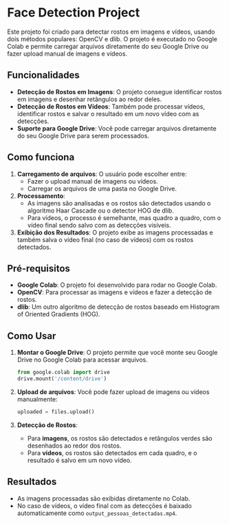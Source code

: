 # Face Detection Project

Este projeto foi criado para detectar rostos em imagens e vídeos, usando dois métodos populares: OpenCV e dlib. O projeto é executado no Google Colab e permite carregar arquivos diretamente do seu Google Drive ou fazer upload manual de imagens e vídeos.

## Funcionalidades

- **Detecção de Rostos em Imagens**: O projeto consegue identificar rostos em imagens e desenhar retângulos ao redor deles.
- **Detecção de Rostos em Vídeos**: Também pode processar vídeos, identificar rostos e salvar o resultado em um novo vídeo com as detecções.
- **Suporte para Google Drive**: Você pode carregar arquivos diretamente do seu Google Drive para serem processados.

## Como funciona

1. **Carregamento de arquivos**: O usuário pode escolher entre:
   - Fazer o upload manual de imagens ou vídeos.
   - Carregar os arquivos de uma pasta no Google Drive.
2. **Processamento**:
   - As imagens são analisadas e os rostos são detectados usando o algoritmo Haar Cascade ou o detector HOG de dlib.
   - Para vídeos, o processo é semelhante, mas quadro a quadro, com o vídeo final sendo salvo com as detecções visíveis.
3. **Exibição dos Resultados**: O projeto exibe as imagens processadas e também salva o vídeo final (no caso de vídeos) com os rostos detectados.

## Pré-requisitos

- **Google Colab**: O projeto foi desenvolvido para rodar no Google Colab.
- **OpenCV**: Para processar as imagens e vídeos e fazer a detecção de rostos.
- **dlib**: Um outro algoritmo de detecção de rostos baseado em Histogram of Oriented Gradients (HOG).

## Como Usar

1. **Montar o Google Drive**: O projeto permite que você monte seu Google Drive no Google Colab para acessar arquivos.

   ```python
   from google.colab import drive
   drive.mount('/content/drive')
   ```

2. **Upload de arquivos**: Você pode fazer upload de imagens ou vídeos manualmente:

   ```python
   uploaded = files.upload()
   ```

3. **Detecção de Rostos**:
   - Para **imagens**, os rostos são detectados e retângulos verdes são desenhados ao redor dos rostos.
   - Para **vídeos**, os rostos são detectados em cada quadro, e o resultado é salvo em um novo vídeo.

## Resultados

- As imagens processadas são exibidas diretamente no Colab.
- No caso de vídeos, o vídeo final com as detecções é baixado automaticamente como `output_pessoas_detectadas.mp4`.
